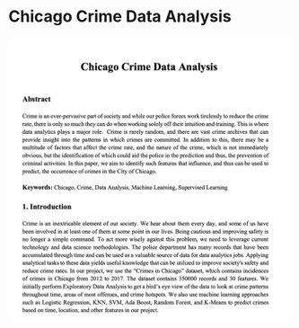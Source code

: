 # Chicago Crime Data Analysis 
![1](https://github.com/RezaAmimi/Machine-Learning-Chicago-Crime-Data/blob/main/1.png)
